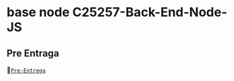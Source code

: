 # base node C25257-Back-End-Node-JS

## Pre Entraga 
📝[`Pre-Entrega`](https://github.com/leoroan/C25257-Back-End-Node-JS/tree/Pre-Entrega)
